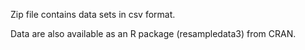 Zip file contains data sets in csv format.

Data are also available as an R package (resampledata3) from CRAN.
